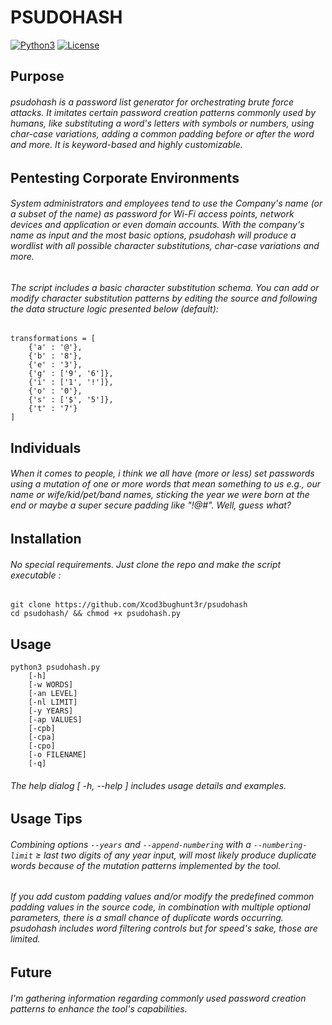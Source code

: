 # PSUDOHASH

[![Python3](https://img.shields.io/badge/python-3.x-yellow.svg)](https://www.python.org/) [![License](https://img.shields.io/badge/license-MIT-red.svg)](https://github.com/Xcod3bughunt3r/psudohash/blob/main/LICENSE) 

## Purpose
###### psudohash is a password list generator for orchestrating brute force attacks. It imitates certain password creation patterns commonly used by humans, like substituting a word's letters with symbols or numbers, using char-case variations, adding a common padding before or after the word and more. It is keyword-based and highly customizable.

## Pentesting Corporate Environments
###### System administrators and employees tend to use the Company's name (or a subset of the name) as password for Wi-Fi access points, network devices and application or even domain accounts. With the company's name as input and the most basic options, psudohash will produce a wordlist with all possible character substitutions, char-case variations and more. 

###### The script includes a basic character substitution schema. You can add or modify character substitution patterns by editing the source and following the data structure logic presented below (default):
```
transformations = [
	{'a' : '@'},
	{'b' : '8'},
	{'e' : '3'},
	{'g' : ['9', '6']},
	{'i' : ['1', '!']},
	{'o' : '0'},
	{'s' : ['$', '5']},
	{'t' : '7'}
]
```
## Individuals
###### When it comes to people, i think we all have (more or less) set passwords using a mutation of one or more words that mean something to us e.g., our name or wife/kid/pet/band names, sticking the year we were born at the end or maybe a super secure padding like "!@#". Well, guess what?

## Installation
###### No special requirements. Just clone the repo and make the script executable :
```
git clone https://github.com/Xcod3bughunt3r/psudohash
cd psudohash/ && chmod +x psudohash.py
```
## Usage
```
python3 psudohash.py 
    [-h] 
    [-w WORDS]
    [-an LEVEL] 
    [-nl LIMIT] 
    [-y YEARS] 
    [-ap VALUES] 
    [-cpb] 
    [-cpa] 
    [-cpo] 
    [-o FILENAME] 
    [-q]
```

###### The help dialog [ -h, --help ] includes usage details and examples.

## Usage Tips
###### Combining options `--years` and `--append-numbering` with a `--numbering-limit` ≥ last two digits of any year input, will most likely produce duplicate words because of the mutation patterns implemented by the tool. 
###### If you add custom padding values and/or modify the predefined common padding values in the source code, in combination with multiple optional parameters, there is a small chance of duplicate words occurring. psudohash includes word filtering controls but for speed's sake, those are limited.

## Future
###### I'm gathering information regarding commonly used password creation patterns to enhance the tool's capabilities.

